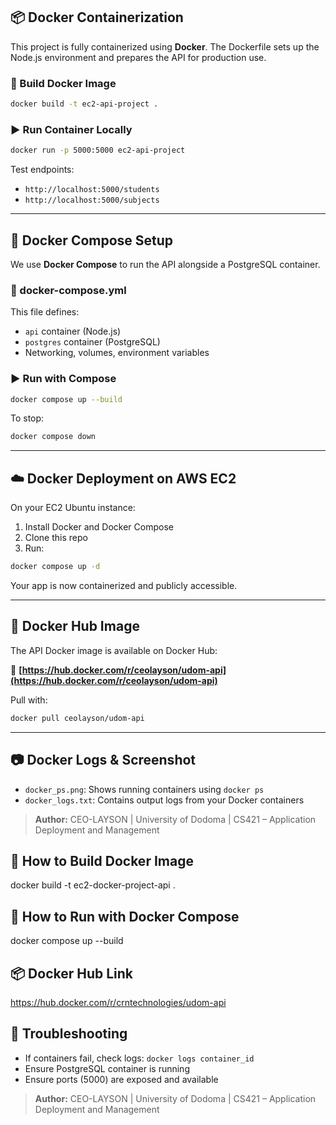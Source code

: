 ## 📦 Docker Containerization

This project is fully containerized using **Docker**. The Dockerfile sets up the Node.js environment and prepares the API for production use.

### 🔧 Build Docker Image

```bash
docker build -t ec2-api-project .
```

### ▶️ Run Container Locally

```bash
docker run -p 5000:5000 ec2-api-project
```

Test endpoints:

- `http://localhost:5000/students`
- `http://localhost:5000/subjects`

---

## 🧩 Docker Compose Setup

We use **Docker Compose** to run the API alongside a PostgreSQL container.

### 📄 docker-compose.yml

This file defines:

- `api` container (Node.js)
- `postgres` container (PostgreSQL)
- Networking, volumes, environment variables

### ▶️ Run with Compose

```bash
docker compose up --build
```

To stop:

```bash
docker compose down
```

---

## ☁️ Docker Deployment on AWS EC2

On your EC2 Ubuntu instance:

1. Install Docker and Docker Compose
2. Clone this repo
3. Run:

```bash
docker compose up -d
```

Your app is now containerized and publicly accessible.

---

## 🐳 Docker Hub Image

The API Docker image is available on Docker Hub:

🔗 **[https://hub.docker.com/r/ceolayson/udom-api](https://hub.docker.com/r/ceolayson/udom-api)**

Pull with:

```bash
docker pull ceolayson/udom-api
```

---

## 📷 Docker Logs & Screenshot

- `docker_ps.png`: Shows running containers using `docker ps`
- `docker_logs.txt`: Contains output logs from your Docker containers

> **Author:** CEO-LAYSON | University of Dodoma | CS421 – Application Deployment and Management

## 🚀 How to Build Docker Image

docker build -t ec2-docker-project-api .

## 🐳 How to Run with Docker Compose

docker compose up --build

## 📦 Docker Hub Link

https://hub.docker.com/r/crntechnologies/udom-api

## 🧯 Troubleshooting

- If containers fail, check logs: `docker logs container_id`
- Ensure PostgreSQL container is running
- Ensure ports (5000) are exposed and available

> **Author:** CEO-LAYSON | University of Dodoma | CS421 – Application Deployment and Management
